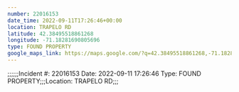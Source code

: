 ```yaml
---
number: 22016153
date_time: 2022-09-11T17:26:46+00:00
location: TRAPELO RD
latitude: 42.38495518861268
longitude: -71.18281690805696
type: FOUND PROPERTY
google_maps_link: https://maps.google.com/?q=42.38495518861268,-71.18281690805696
---
```


;;;;;;Incident #: 22016153  Date: 2022-09-11 17:26:46   Type: FOUND PROPERTY;;;Location: TRAPELO RD;;;
